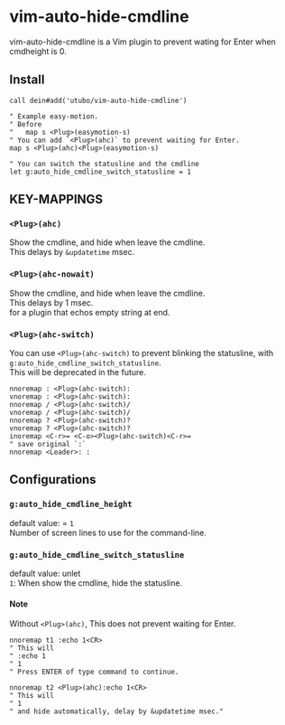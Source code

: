 # vim-auto-hide-cmdline

vim-auto-hide-cmdline is a Vim plugin to prevent wating for Enter when cmdheight is 0.

## Install
```vim
call dein#add('utubo/vim-auto-hide-cmdline')

" Example easy-motion.
" Before
"   map s <Plug>(easymotion-s)
" You can add `<Plug>(ahc)` to prevent waiting for Enter.
map s <Plug>(ahc)<Plug>(easymotion-s)

" You can switch the statusline and the cmdline
let g:auto_hide_cmdline_switch_statusline = 1
```

## KEY-MAPPINGS

### `<Plug>(ahc)`
  Show the cmdline, and hide when leave the cmdline.<br>
  This delays by `&updatetime` msec.


### `<Plug>(ahc-nowait)`
  Show the cmdline, and hide when leave the cmdline.<br>
  This delays by 1 msec.<br>
  for a plugin that echos empty string at end.

### `<Plug>(ahc-switch)`
  You can use `<Plug>(ahc-switch)` to prevent blinking the statusline,
  with `g:auto_hide_cmdline_switch_statusline`.<br>
  This will be deprecated in the future.
  ```vim
  nnoremap : <Plug>(ahc-switch):
  vnoremap : <Plug>(ahc-switch):
  nnoremap / <Plug>(ahc-switch)/
  vnoremap / <Plug>(ahc-switch)/
  nnoremap ? <Plug>(ahc-switch)?
  vnoremap ? <Plug>(ahc-switch)?
  inoremap <C-r>= <C-o><Plug>(ahc-switch)<C-r>=
  " save original `:`
  nnoremap <Leader>: :
  ```

##  Configurations

### `g:auto_hide_cmdline_height`
  default value: = `1`<br>
  Number of screen lines to use for the command-line.

### `g:auto_hide_cmdline_switch_statusline`
  default value: unlet<br>
  `1`: When show the cmdline, hide the statusline.

#### Note
  Without `<Plug>(ahc)`, This does not prevent waiting for Enter.
  ```vim
  nnoremap t1 :echo 1<CR>
  " This will
  " :echo 1
  " 1
  " Press ENTER of type command to continue.

  nnoremap t2 <Plug>(ahc):echo 1<CR>
  " This will
  " 1
  " and hide automatically, delay by &updatetime msec."
  ```

